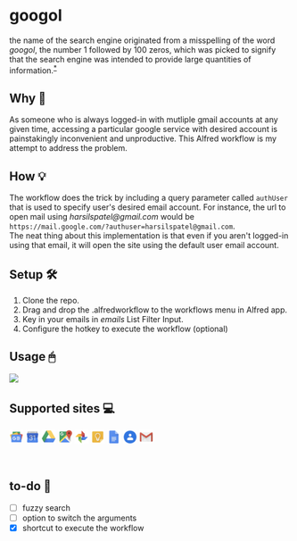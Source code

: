 # googol
the name of the search engine originated from a misspelling of the word _googol_, the number 1 followed by 100 zeros, which was picked to signify that the search engine was intended to provide large quantities of information.<sup><a href="https://en.wikipedia.org/wiki/Google#History">*</a></sup>

## Why 💭
As someone who is always logged-in with mutliple gmail accounts at any given time, accessing a particular google service with desired account is painstakingly inconvenient and unproductive. This Alfred workflow is my attempt to address the problem.

## How 💡
The workflow does the trick by including a query parameter called `authUser` that is used to specify user's desired email account. For instance, the url to open mail using _harsilspatel@gmail.com_ would be </br> `https://mail.google.com/?authuser=harsilspatel@gmail.com`. </br> The neat thing about this implementation is that even if you aren't logged-in using that email, it will open the site using the default user email account.

## Setup 🛠
1. Clone the repo. 
2. Drag and drop the .alfredworkflow to the workflows menu in Alfred app.
3. Key in your emails in _emails_ List Filter Input.
4. Configure the hotkey to execute the workflow (optional)


## Usage 🖱
<img src="screencaptures/usage.gif" width="60%">

</br>

## Supported sites 💻
<img src="src/List%20Filter%20Images/08e2efe620ad127030467c523eb94613429fd144.png" width="5%"> <img src="src/List%20Filter%20Images/0ea5253ba8b4c22388b9534624a1aec743c84483.png" width="5%"> <img src="src/List%20Filter%20Images/228e1954033f173dd0e0855e07c09250fabf8e37.png" width="5%"> <img src="src/List%20Filter%20Images/61b940d85bbe12c436da1eaeac91b1fe8314974b.png" width="5%"> <img src="src/List%20Filter%20Images/6ed7fcf7bacabe629d10613233bedc1c5ebff5be.png" width="5%"> <img src="src/List%20Filter%20Images/8d933643a3a5fa2af913585c1ec123665e9af93a.png" width="5%"> <img src="src/List%20Filter%20Images/a978de5140cae7c3a90b31ad6c256f4505e7440b.png" width="5%"> <img src="src/List%20Filter%20Images/db61cb3201fa3fadb9eb9f996c4806e051631f1b.png" width="5%"> <img src="src/List%20Filter%20Images/dc91cc263c786bfeb641a6b9f7b91b8673a01fcf.png" width="5%">

</br>


## to-do 📝
- [ ] fuzzy search
- [ ] option to switch the arguments
- [x] shortcut to execute the workflow
